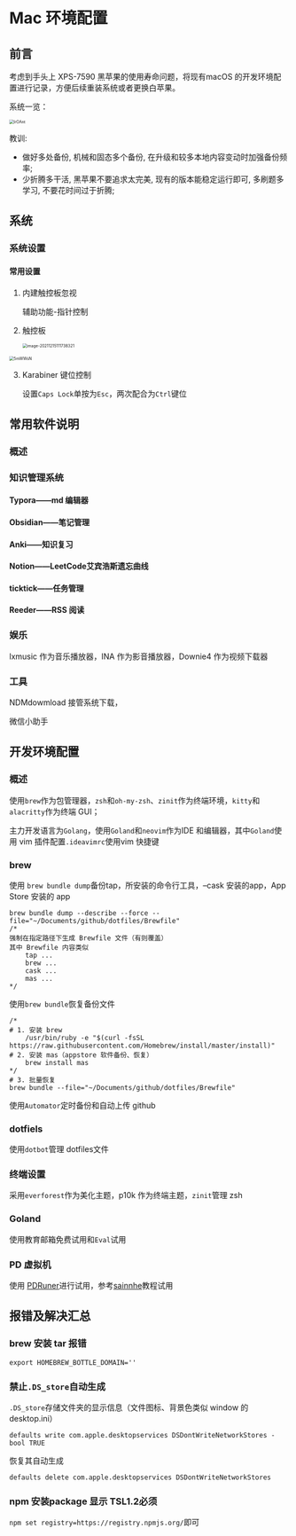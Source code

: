 # Mac 环境配置

## 前言

考虑到手头上 XPS-7590 黑苹果的使用寿命问题，将现有macOS 的开发环境配置进行记录，方便后续重装系统或者更换白苹果。

系统一览：

<img src="https://cdn.jsdelivr.net/gh/flyingchase/Private-Img@master/uPic/IrOAnt.png" alt="IrOAnt" style="zoom:50%;" />

教训:

- 做好多处备份, 机械和固态多个备份, 在升级和较多本地内容变动时加强备份频率;
- 少折腾多干活, 黑苹果不要追求太完美, 现有的版本能稳定运行即可, 多刷题多学习, 不要花时间过于折腾;

## 系统

### 系统设置



#### 常用设置

1. 内建触控板忽视

   辅助功能-指针控制

2. 触控板

   <img src="https://cdn.jsdelivr.net/gh/flyingchase/Private-Img@master/uPic/image-20211215111738321.png" alt="image-20211215111738321" style="zoom:50%;" />

<img src="https://cdn.jsdelivr.net/gh/flyingchase/Private-Img@master/uPic/5mWWsN.png" alt="5mWWsN" style="zoom:50%;" />



3. Karabiner 键位控制

   设置`Caps Lock`单按为`Esc`，两次配合为`Ctrl`键位

   

## 常用软件说明

### 概述



### 知识管理系统

#### Typora——md 编辑器

#### Obsidian——笔记管理

#### Anki——知识复习

#### Notion——LeetCode艾宾浩斯遗忘曲线

#### ticktick——任务管理

#### Reeder——RSS 阅读

### 娱乐

lxmusic 作为音乐播放器，INA 作为影音播放器，Downie4 作为视频下载器

### 工具

NDMdowmload 接管系统下载，

微信小助手

## 开发环境配置

### 概述

使用`brew`作为包管理器，`zsh`和`oh-my-zsh`、`zinit`作为终端环境，`kitty`和`alacritty`作为终端 GUI；

主力开发语言为`Golang`，使用`Goland`和`neovim`作为IDE 和编辑器，其中`Goland`使用 vim 插件配置`.ideavimrc`使用vim 快捷键

### brew

使用 `brew bundle dump`备份tap，所安装的命令行工具，–cask 安装的app，App Store 安装的 app

``` shell
brew bundle dump --describe --force --file="~/Documents/github/dotfiles/Brewfile"
/*
强制在指定路径下生成 Brewfile 文件（有则覆盖）
其中 Brewfile 内容类似
	tap ...
	brew ...
	cask ...
	mas ...
*/
```

使用`brew bundle`恢复备份文件

``` shell
/*
# 1. 安装 brew
	/usr/bin/ruby -e "$(curl -fsSL https://raw.githubusercontent.com/Homebrew/install/master/install)"
# 2. 安装 mas（appstore 软件备份、恢复）
	brew install mas
*/
# 3. 批量恢复
brew bundle --file="~/Documents/github/dotfiles/Brewfile"
```

使用`Automator`定时备份和自动上传 github

### dotfiels

使用`dotbot`管理 dotfiles文件

### 终端设置

采用`everforest`作为美化主题，p10k 作为终端主题，`zinit`管理 zsh

### Goland

使用教育邮箱免费试用和`Eval`试用

### PD 虚拟机

使用 [PDRuner](https://github.com/lihaoyun6/PD-Runner)进行试用，参考[sainnhe](https://www.sainnhe.dev/post/crack-parallels/)教程试用







## 报错及解决汇总




### brew 安装 tar 报错

``` shell
export HOMEBREW_BOTTLE_DOMAIN=''
```



### 禁止`.DS_store`自动生成

`.DS_store`存储文件夹的显示信息（文件图标、背景色类似 window 的 desktop.ini）

`defaults write com.apple.desktopservices DSDontWriteNetworkStores -bool TRUE`

恢复其自动生成

`defaults delete com.apple.desktopservices DSDontWriteNetworkStores`





### npm 安装package 显示 TSL1.2必须

`npm set registry=https://registry.npmjs.org/`即可















































